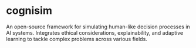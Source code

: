 # cognisim
An open-source framework for simulating human-like decision processes in AI systems. Integrates ethical considerations, explainability, and adaptive learning to tackle complex problems across various fields.
